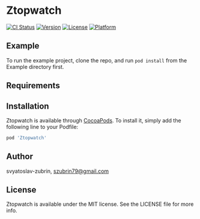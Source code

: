 # Ztopwatch

[![CI Status](https://img.shields.io/travis/svyatoslav-zubrin/Ztopwatch.svg?style=flat)](https://travis-ci.org/svyatoslav-zubrin/Ztopwatch)
[![Version](https://img.shields.io/cocoapods/v/Ztopwatch.svg?style=flat)](https://cocoapods.org/pods/Ztopwatch)
[![License](https://img.shields.io/cocoapods/l/Ztopwatch.svg?style=flat)](https://cocoapods.org/pods/Ztopwatch)
[![Platform](https://img.shields.io/cocoapods/p/Ztopwatch.svg?style=flat)](https://cocoapods.org/pods/Ztopwatch)

## Example

To run the example project, clone the repo, and run `pod install` from the Example directory first.

## Requirements

## Installation

Ztopwatch is available through [CocoaPods](https://cocoapods.org). To install
it, simply add the following line to your Podfile:

```ruby
pod 'Ztopwatch'
```

## Author

svyatoslav-zubrin, szubrin79@gmail.com

## License

Ztopwatch is available under the MIT license. See the LICENSE file for more info.
